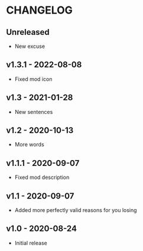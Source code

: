 # CHANGELOG

## Unreleased

- New excuse

## v1.3.1 - 2022-08-08

- Fixed mod icon

## v1.3 - 2021-01-28

- New sentences

## v1.2 - 2020-10-13

- More words

## v1.1.1 - 2020-09-07

- Fixed mod description

## v1.1 - 2020-09-07

- Added more perfectly valid reasons for you losing

## v1.0 - 2020-08-24

- Initial release
